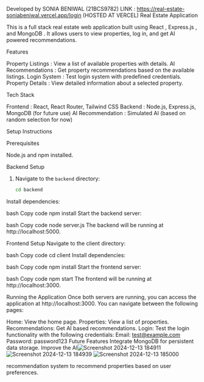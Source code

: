 Developed by SONIA BENIWAL (21BCS9782)
LINK : https://real-estate-soniabeniwal.vercel.app/login   (HOSTED AT VERCEL)
  Real Estate Application

This is a full stack real estate web application built using  React ,  Express.js , and  MongoDB . It allows users to view properties, log in, and get AI powered recommendations.

  Features

   Property Listings : View a list of available properties with details.
   AI Recommendations : Get property recommendations based on the available listings.
   Login System : Test login system with predefined credentials.
   Property Details : View detailed information about a selected property.

  Tech Stack

   Frontend : React, React Router, Tailwind CSS
   Backend : Node.js, Express.js, MongoDB (for future use)
   AI Recommendation : Simulated AI (based on random selection for now)

  Setup Instructions

   Prerequisites

   Node.js  and  npm  installed.

   Backend Setup

1. Navigate to the `backend` directory:
   ```bash
   cd backend
Install dependencies:

bash
Copy code
npm install
Start the backend server:

bash
Copy code
node server.js
The backend will be running at http://localhost:5000.

Frontend Setup
Navigate to the client directory:

bash
Copy code
cd client
Install dependencies:

bash
Copy code
npm install
Start the frontend server:

bash
Copy code
npm start
The frontend will be running at http://localhost:3000.

Running the Application
Once both servers are running, you can access the application at http://localhost:3000. You can navigate between the following pages:

Home: View the home page.
Properties: View a list of properties.
Recommendations: Get AI based recommendations.
Login: Test the login functionality with the following credentials:
Email: test@example.com
Password: password123
Future Features
Integrate MongoDB for persistent data storage.
Improve the AI![Screenshot 2024-12-13 184911](https://github.com/user-attachments/assets/27a49e51-2cb6-4544-866a-65fe15198500)
![Screenshot 2024-12-13 184939](https://github.com/user-attachments/assets/fe73ed47-0780-4abb-9d2f-c4e3dd951cac)
![Screenshot 2024-12-13 185000](https://github.com/user-attachments/assets/ccc831c5-9273-466d-8520-1f14fa47013b)

 recommendation system to recommend properties based on user preferences.
